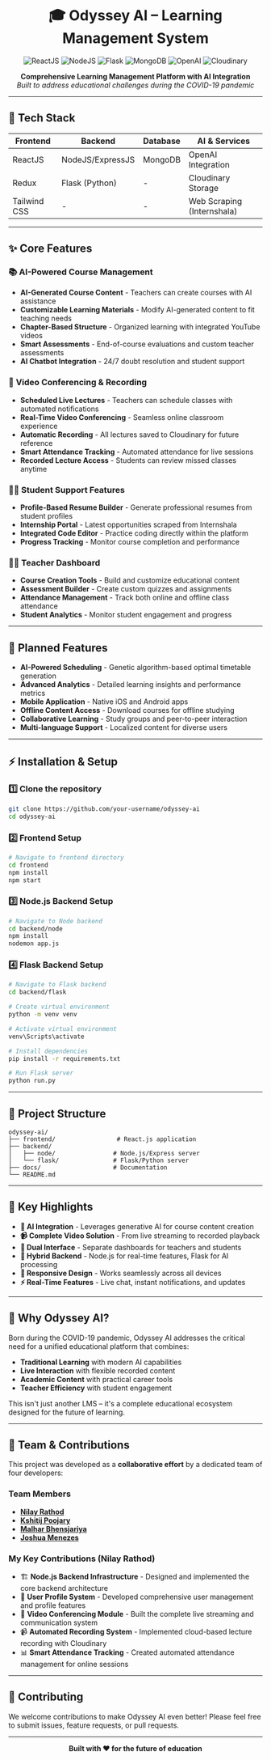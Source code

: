 <div align="center">

# 🎓 Odyssey AI – Learning Management System  

<p align="center">
  <img src="https://img.shields.io/badge/Frontend-ReactJS-61DAFB?style=for-the-badge&logo=react&logoColor=white" alt="ReactJS" />
  <img src="https://img.shields.io/badge/Backend-NodeJS-339933?style=for-the-badge&logo=nodedotjs&logoColor=white" alt="NodeJS" />
  <img src="https://img.shields.io/badge/Backend-Flask-000000?style=for-the-badge&logo=flask&logoColor=white" alt="Flask" />
  <img src="https://img.shields.io/badge/Database-MongoDB-47A248?style=for-the-badge&logo=mongodb&logoColor=white" alt="MongoDB" />
  <img src="https://img.shields.io/badge/AI-OpenAI-412991?style=for-the-badge&logo=openai&logoColor=white" alt="OpenAI" />
  <img src="https://img.shields.io/badge/Storage-Cloudinary-3448C5?style=for-the-badge&logo=cloudinary&logoColor=white" alt="Cloudinary" />
</p>

**Comprehensive Learning Management Platform with AI Integration**  
*Built to address educational challenges during the COVID-19 pandemic*

</div>

---

## 🚀 Tech Stack

| Frontend | Backend | Database | AI & Services |
|----------|---------|----------|---------------|
| ReactJS | NodeJS/ExpressJS | MongoDB | OpenAI Integration |
| Redux | Flask (Python) | - | Cloudinary Storage |
| Tailwind CSS | - | - | Web Scraping (Internshala) |

---

## ✨ Core Features

### 📚 **AI-Powered Course Management**
- **AI-Generated Course Content** - Teachers can create courses with AI assistance
- **Customizable Learning Materials** - Modify AI-generated content to fit teaching needs
- **Chapter-Based Structure** - Organized learning with integrated YouTube videos
- **Smart Assessments** - End-of-course evaluations and custom teacher assessments
- **AI Chatbot Integration** - 24/7 doubt resolution and student support

### 🎥 **Video Conferencing & Recording**
- **Scheduled Live Lectures** - Teachers can schedule classes with automated notifications
- **Real-Time Video Conferencing** - Seamless online classroom experience
- **Automatic Recording** - All lectures saved to Cloudinary for future reference
- **Smart Attendance Tracking** - Automated attendance for live sessions
- **Recorded Lecture Access** - Students can review missed classes anytime

### 👨‍🎓 **Student Support Features**
- **Profile-Based Resume Builder** - Generate professional resumes from student profiles
- **Internship Portal** - Latest opportunities scraped from Internshala
- **Integrated Code Editor** - Practice coding directly within the platform
- **Progress Tracking** - Monitor course completion and performance

### 👨‍🏫 **Teacher Dashboard**
- **Course Creation Tools** - Build and customize educational content
- **Assessment Builder** - Create custom quizzes and assignments  
- **Attendance Management** - Track both online and offline class attendance
- **Student Analytics** - Monitor student engagement and progress

---

## 🔮 Planned Features
- **AI-Powered Scheduling** - Genetic algorithm-based optimal timetable generation
- **Advanced Analytics** - Detailed learning insights and performance metrics
- **Mobile Application** - Native iOS and Android apps
- **Offline Content Access** - Download courses for offline studying
- **Collaborative Learning** - Study groups and peer-to-peer interaction
- **Multi-language Support** - Localized content for diverse users

---

## ⚡ Installation & Setup

### **1️⃣ Clone the repository**
```bash
git clone https://github.com/your-username/odyssey-ai
cd odyssey-ai
```

### **2️⃣ Frontend Setup**
```bash
# Navigate to frontend directory
cd frontend
npm install
npm start
```

### **3️⃣ Node.js Backend Setup**
```bash
# Navigate to Node backend
cd backend/node
npm install
nodemon app.js
```

### **4️⃣ Flask Backend Setup**
```bash
# Navigate to Flask backend
cd backend/flask

# Create virtual environment
python -m venv venv

# Activate virtual environment
venv\Scripts\activate

# Install dependencies
pip install -r requirements.txt

# Run Flask server
python run.py
```

---

## 📁 Project Structure

```
odyssey-ai/
├── frontend/                 # React.js application
├── backend/
│   ├── node/                # Node.js/Express server
│   └── flask/               # Flask/Python server
├── docs/                    # Documentation
└── README.md
```

---

## 🎯 Key Highlights

- **🤖 AI Integration** - Leverages generative AI for course content creation
- **📹 Complete Video Solution** - From live streaming to recorded playback
- **👥 Dual Interface** - Separate dashboards for teachers and students
- **🔄 Hybrid Backend** - Node.js for real-time features, Flask for AI processing
- **📱 Responsive Design** - Works seamlessly across all devices
- **⚡ Real-Time Features** - Live chat, instant notifications, and updates

---

## 🌟 Why Odyssey AI?

Born during the COVID-19 pandemic, Odyssey AI addresses the critical need for a unified educational platform that combines:
- **Traditional Learning** with modern AI capabilities
- **Live Interaction** with flexible recorded content  
- **Academic Content** with practical career tools
- **Teacher Efficiency** with student engagement

This isn't just another LMS – it's a complete educational ecosystem designed for the future of learning.

---

## 👥 Team & Contributions

This project was developed as a **collaborative effort** by a dedicated team of four developers:

### **Team Members**
- **[Nilay Rathod](https://github.com/your-username)**  
- **[Kshitij Poojary](https://github.com/Kshitij04Poojary)**    
- **[Malhar Bhensjariya](https://github.com/Malhar-Bhensjariya)** 
- **[Joshua Menezes](https://github.com/jm12312)** 
  
### **My Key Contributions (Nilay Rathod)**
- 🏗️ **Node.js Backend Infrastructure** - Designed and implemented the core backend architecture
- 👤 **User Profile System** - Developed comprehensive user management and profile features
- 🎥 **Video Conferencing Module** - Built the complete live streaming and communication system
- 📹 **Automated Recording System** - Implemented cloud-based lecture recording with Cloudinary
- 📊 **Smart Attendance Tracking** - Created automated attendance management for online sessions

---

## 🤝 Contributing

We welcome contributions to make Odyssey AI even better! Please feel free to submit issues, feature requests, or pull requests.


---

<div align="center">
  <p><strong>Built with ❤️ for the future of education</strong></p>
</div>
